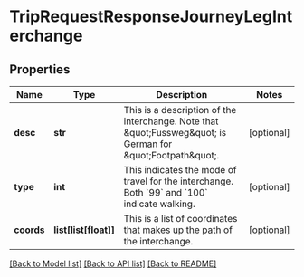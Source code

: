 # TripRequestResponseJourneyLegInterchange

## Properties
Name | Type | Description | Notes
------------ | ------------- | ------------- | -------------
**desc** | **str** | This is a description of the interchange. Note that \&quot;Fussweg\&quot; is German for \&quot;Footpath\&quot;.  | [optional] 
**type** | **int** | This indicates the mode of travel for the interchange. Both &#x60;99&#x60; and &#x60;100&#x60; indicate walking.  | [optional] 
**coords** | **list[list[float]]** | This is a list of coordinates that makes up the path of the interchange.  | [optional] 

[[Back to Model list]](../README.md#documentation-for-models) [[Back to API list]](../README.md#documentation-for-api-endpoints) [[Back to README]](../README.md)


